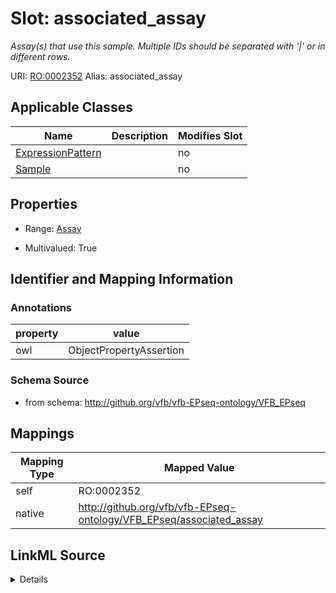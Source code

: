 

# Slot: associated_assay 


_Assay(s) that use this sample. Multiple IDs should be separated with '|' or in different rows._





URI: [RO:0002352](http://purl.obolibrary.org/obo/RO_0002352)
Alias: associated_assay

<!-- no inheritance hierarchy -->





## Applicable Classes

| Name | Description | Modifies Slot |
| --- | --- | --- |
| [ExpressionPattern](ExpressionPattern.md) |  |  no  |
| [Sample](Sample.md) |  |  no  |







## Properties

* Range: [Assay](Assay.md)

* Multivalued: True





## Identifier and Mapping Information





### Annotations

| property | value |
| --- | --- |
| owl | ObjectPropertyAssertion |




### Schema Source


* from schema: http://github.org/vfb/vfb-EPseq-ontology/VFB_EPseq




## Mappings

| Mapping Type | Mapped Value |
| ---  | ---  |
| self | RO:0002352 |
| native | http://github.org/vfb/vfb-EPseq-ontology/VFB_EPseq/associated_assay |




## LinkML Source

<details>
```yaml
name: associated_assay
annotations:
  owl:
    tag: owl
    value: ObjectPropertyAssertion
description: Assay(s) that use this sample. Multiple IDs should be separated with
  '|' or in different rows.
from_schema: http://github.org/vfb/vfb-EPseq-ontology/VFB_EPseq
rank: 1000
slot_uri: RO:0002352
alias: associated_assay
owner: Sample
domain_of:
- Sample
range: Assay
multivalued: true

```
</details>